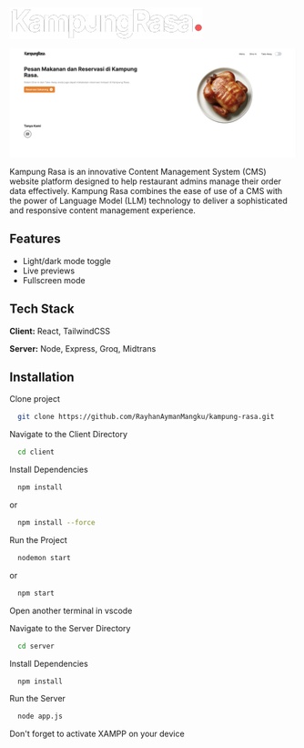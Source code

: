 ![Alt text](https://github.com/RayhanAymanMangku/kampung-rasa-weleri/blob/master/client/public/assets/img/Logo/logo-fix-2.png?raw=true)

![Alt text](https://github.com/RayhanAymanMangku/kampung-rasa-weleri/blob/master/client/public/assets/img/Items/documentation.png?raw=true)

Kampung Rasa is an innovative Content Management System (CMS) website platform designed to help restaurant admins manage their order data effectively. Kampung Rasa combines the ease of use of a CMS with the power of Language Model (LLM) technology to deliver a sophisticated and responsive content management experience.

## Features

- Light/dark mode toggle
- Live previews
- Fullscreen mode

## Tech Stack

**Client:** React, TailwindCSS

**Server:** Node, Express, Groq, Midtrans

## Installation

Clone project

```bash
  git clone https://github.com/RayhanAymanMangku/kampung-rasa.git
```

Navigate to the Client Directory

```bash
  cd client
```

Install Dependencies

```bash
  npm install
```

or

```bash
  npm install --force
```

Run the Project

```bash
  nodemon start
```

or

```bash
  npm start
```

Open another terminal in vscode

Navigate to the Server Directory

```bash
  cd server
```

Install Dependencies

```bash
  npm install
```

Run the Server

```bash
  node app.js
```

Don't forget to activate XAMPP on your device
